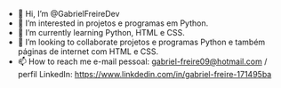 - 👋 Hi, I’m @GabrielFreireDev
- 👀 I’m interested in  projetos e programas em Python.
- 🌱 I’m currently learning Python, HTML e CSS.
- 💞️ I’m looking to collaborate projetos e programas Python e também páginas de internet com HTML e CSS.
- 📫 How to reach me  e-mail pessoal: gabriel-freire09@hotmail.com / perfil LinkedIn: https://www.linkdedin.com/in/gabriel-freire-171495ba 

<!---
GabrielFreireDev/GabrielFreireDev is a ✨ special ✨ repository because its `README.md` (this file) appears on your GitHub profile.
You can click the Preview link to take a look at your changes.
--->
